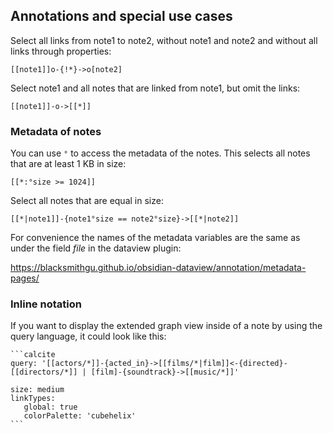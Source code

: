 ## Annotations and special use cases

Select all links from note1 to note2, without note1 and note2 and without all links through properties:

```
[[note1]]o-{!*}->o[note2]
```

Select note1 and all notes that are linked from note1, but omit the links:

```
[[note1]]-o->[[*]]
```


### Metadata of notes

You can use `°` to access the metadata of the notes. This selects all notes that are at least 1 KB in size:

```
[[*:°size >= 1024]]
```

Select all notes that are equal in size:

```
[[*|note1]]-{note1°size == note2°size}->[[*|note2]]
```


For convenience the names of the metadata variables are the same as under the field *file* in the dataview plugin:

https://blacksmithgu.github.io/obsidian-dataview/annotation/metadata-pages/

### Inline notation

If you want to display the extended graph view inside of a note by using the query language, it could look like this:
````
```calcite
query: '[[actors/*]]-{acted_in}->[[films/*|film]]<-{directed}-[[directors/*]] | [film]-{soundtrack}->[[music/*]]'

size: medium
linkTypes:
   global: true
   colorPalette: 'cubehelix'
```
````
